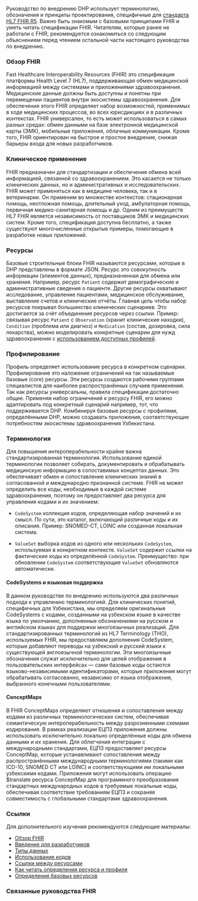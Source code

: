 Руководство по внедрению DHP использует терминологию, обозначения и принципы проектирования, специфичные для [стандарта HL7 FHIR R5](https://hl7.org/fhir/R5/). Важно быть знакомым с базовыми принципами FHIR и уметь читать спецификации FHIR. Читателям, которые ранее не работали с FHIR, рекомендуется ознакомиться со следующим объяснением перед чтением остальной части настоящего руководства по внедрению.

### Обзор FHIR

Fast Healthcare Interoperability Resources (FHIR) это спецификация платформы Health Level 7 (HL7), поддерживающая обмен медицинской информацией между системами и приложениями здравоохранения. Медицинские данные должны быть доступны и понятны при перемещении пациентов внутри экосистемы здравоохранения. Для обеспечения этого FHIR определяет набор возможностей, применимых в ходе медицинских процессов, во всех юрисдикциях и в различных контекстах. FHIR универсален, то есть может использоваться в самых разных средах: обмен данными на базе электронной медицинской карты (ЭМК), мобильные приложения, облачные коммуникации. Кроме того, FHIR ориентирован на быстрое и простое внедрение, снижая барьеры входа для новых разработчиков.

### Клиническое применение

FHIR предназначен для стандартизации и обеспечения обмена всей информацией, связанной со здравоохранением. Это касается не только клинических данных, но и административных и исследовательских. FHIR может применяться как в медицине человека, так и в ветеринарии. Он применим во множестве контекстов: стационарная помощь, неотложная помощь, длительный уход, амбулаторная помощь, первичная медико-санитарная помощь и др. Одним из преимуществ HL7 FHIR является независимость от поставщиков ЭМК и медицинских систем. Кроме того, спецификация доступна бесплатно, а также существуют многочисленные открытые примеры, помогающие в разработке новых приложений.

### Ресурсы

Базовые строительные блоки FHIR называются ресурсами, которые в DHP представлены в формате JSON. Ресурс это совокупность информации (элементов данных), предназначенная для обмена или хранения. Например, ресурс `Patient` содержит демографические и административные сведения о пациенте. Другие ресурсы охватывают исследование, управление пациентами, медицинское обслуживание, выставление счетов и клинические отчёты. Главная цель чтобы набор ресурсов покрывал большинство клинических сценариев. Это достигается за счёт объединения ресурсов через ссылки. Пример: связывая ресурс `Patient` с `Observation` (хранит клинические находки), `Condition` (проблема или диагноз) и `Medication` (состав, дозировка, сила лекарства), можно моделировать конкретные сценарии для нужд здравоохранения с [использованием доступных профилей](artifacts.html).

### Профилирование

Профиль определяет использование ресурса в конкретном сценарии. Профилирование это наложение ограничений на так называемые базовые (core) ресурсы. Эти ресурсы создаются рабочими группами специалистов для наиболее распространённых случаев применения. Так как ресурсы универсальны, правила спецификации достаточно общие. Применяя набор ограничений к ресурсу FHIR, его можно адаптировать под конкретный сценарий например, тот, что поддерживается DHP. Комбинируя базовые ресурсы с профилями, определёнными DHP, можно создавать приложения, соответствующие потребностям экосистемы здравоохранения Узбекистана.

### Терминология

Для повышения интероперабельности крайне важна стандартизированная терминология. Использование единой терминологии позволяет собирать, документировать и обрабатывать медицинскую информацию в сопоставимых концептах данных. Это обеспечивает обмен и сопоставление клинических знаний в согласованной и международно признанной системе. FHIR не может определить все коды, необходимые в каждой системе здравоохранения, поэтому он предоставляет два ресурса для управления кодами и их значением:

* `CodeSystem` коллекция кодов, определяющая набор значений и их смысл. По сути, это каталог, включающий различные коды и их описания. Пример: SNOMED-CT, LOINC или созданная локальная система.

* `ValueSet` выборка кодов из одного или нескольких `CodeSystem`, используемая в конкретном контексте. `ValueSet` содержит ссылки на фактические коды из определённой `CodeSystem`. Преимущество: при обновлении `CodeSystem` соответствующие `ValueSet` обновляются автоматически.

#### CodeSystems и языковая поддержка
В данном руководстве по внедрению используются два различных подхода к управлению терминологией. Для клинических понятий, специфичных для Узбекистана, мы определяем оригинальные CodeSystems с кодами, созданными на узбекском языке в качестве языка по умолчанию, дополненные обозначениями на русском и английском языках для поддержки многоязычных реализаций. Для стандартизированных терминологий из HL7 Terminology (THO), используемых FHIR, мы предоставляем дополнения CodeSystem, которые добавляют переводы на узбекский и русский языки к существующей англоязычной терминологии. Эти многоязычные обозначения служат исключительно для целей отображения в пользовательских интерфейсах — сами базовые коды остаются языково-независимыми идентификаторами, которые приложения могут обрабатывать согласованно, независимо от языка отображения, выбранного конечными пользователями.

#### ConceptMaps
В FHIR ConceptMaps определяют отношения и сопоставления между кодами из различных терминологических систем, обеспечивая семантическую интероперабельность между разрозненными схемами кодирования. В рамках реализации ЕЦПЗ приложения должны использовать исключительно локально определённые коды для обмена данными и их хранения. Для облегчения интеграции с международными стандартами, ЕЦПЗ предоставляет ресурсы ConceptMap, которые устанавливают сопоставления между распространёнными международными терминологиями (такими как ICD-10, SNOMED CT или LOINC) и соответствующими им локальными узбекскими кодами. Приложения могут использовать операцию $translate ресурса ConceptMap для программного преобразования стандартных международных кодов в требуемые локальные коды, обеспечивая соответствие требованиям ЕЦПЗ и сохраняя совместимость с глобальными стандартами здравоохранения.

### Ссылки

Для дополнительного изучения рекомендуются следующие материалы:

* [Обзор FHIR](http://hl7.org/fhir/r5/summary.html)
* [Введение для разработчиков](http://hl7.org/fhir/r5/overview-dev.html)
* [Типы данных](http://hl7.org/fhir/r5/datatypes.html)
* [Использование кодов](http://hl7.org/fhir/r5/terminologies.html)
* [Ссылки между ресурсами](http://hl7.org/fhir/r5/references.html)
* [Как читать определения ресурса и профиля](http://hl7.org/fhir/r5/formats.html#table)
* [Определения базовых ресурсов](http://hl7.org/fhir/r5/resource.html)

### Связанные руководства FHIR

<!-- { // not yet supported by i18n in IG publisher: % include dependency-table.xhtml %} -->

<!-- { // same issue: % include globals-table.xhtml %} -->
